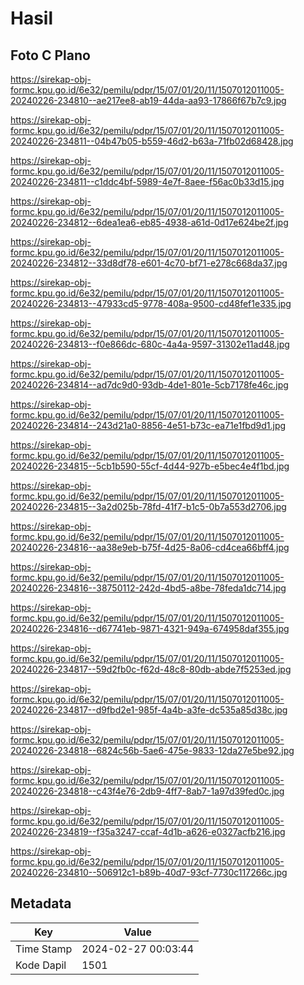 # Hasil

## Foto C Plano

https://sirekap-obj-formc.kpu.go.id/6e32/pemilu/pdpr/15/07/01/20/11/1507012011005-20240226-234810--ae217ee8-ab19-44da-aa93-17866f67b7c9.jpg

https://sirekap-obj-formc.kpu.go.id/6e32/pemilu/pdpr/15/07/01/20/11/1507012011005-20240226-234811--04b47b05-b559-46d2-b63a-71fb02d68428.jpg

https://sirekap-obj-formc.kpu.go.id/6e32/pemilu/pdpr/15/07/01/20/11/1507012011005-20240226-234811--c1ddc4bf-5989-4e7f-8aee-f56ac0b33d15.jpg

https://sirekap-obj-formc.kpu.go.id/6e32/pemilu/pdpr/15/07/01/20/11/1507012011005-20240226-234812--6dea1ea6-eb85-4938-a61d-0d17e624be2f.jpg

https://sirekap-obj-formc.kpu.go.id/6e32/pemilu/pdpr/15/07/01/20/11/1507012011005-20240226-234812--33d8df78-e601-4c70-bf71-e278c668da37.jpg

https://sirekap-obj-formc.kpu.go.id/6e32/pemilu/pdpr/15/07/01/20/11/1507012011005-20240226-234813--47933cd5-9778-408a-9500-cd48fef1e335.jpg

https://sirekap-obj-formc.kpu.go.id/6e32/pemilu/pdpr/15/07/01/20/11/1507012011005-20240226-234813--f0e866dc-680c-4a4a-9597-31302e11ad48.jpg

https://sirekap-obj-formc.kpu.go.id/6e32/pemilu/pdpr/15/07/01/20/11/1507012011005-20240226-234814--ad7dc9d0-93db-4de1-801e-5cb7178fe46c.jpg

https://sirekap-obj-formc.kpu.go.id/6e32/pemilu/pdpr/15/07/01/20/11/1507012011005-20240226-234814--243d21a0-8856-4e51-b73c-ea71e1fbd9d1.jpg

https://sirekap-obj-formc.kpu.go.id/6e32/pemilu/pdpr/15/07/01/20/11/1507012011005-20240226-234815--5cb1b590-55cf-4d44-927b-e5bec4e4f1bd.jpg

https://sirekap-obj-formc.kpu.go.id/6e32/pemilu/pdpr/15/07/01/20/11/1507012011005-20240226-234815--3a2d025b-78fd-41f7-b1c5-0b7a553d2706.jpg

https://sirekap-obj-formc.kpu.go.id/6e32/pemilu/pdpr/15/07/01/20/11/1507012011005-20240226-234816--aa38e9eb-b75f-4d25-8a06-cd4cea66bff4.jpg

https://sirekap-obj-formc.kpu.go.id/6e32/pemilu/pdpr/15/07/01/20/11/1507012011005-20240226-234816--38750112-242d-4bd5-a8be-78feda1dc714.jpg

https://sirekap-obj-formc.kpu.go.id/6e32/pemilu/pdpr/15/07/01/20/11/1507012011005-20240226-234816--d67741eb-9871-4321-949a-674958daf355.jpg

https://sirekap-obj-formc.kpu.go.id/6e32/pemilu/pdpr/15/07/01/20/11/1507012011005-20240226-234817--59d2fb0c-f62d-48c8-80db-abde7f5253ed.jpg

https://sirekap-obj-formc.kpu.go.id/6e32/pemilu/pdpr/15/07/01/20/11/1507012011005-20240226-234817--d9fbd2e1-985f-4a4b-a3fe-dc535a85d38c.jpg

https://sirekap-obj-formc.kpu.go.id/6e32/pemilu/pdpr/15/07/01/20/11/1507012011005-20240226-234818--6824c56b-5ae6-475e-9833-12da27e5be92.jpg

https://sirekap-obj-formc.kpu.go.id/6e32/pemilu/pdpr/15/07/01/20/11/1507012011005-20240226-234818--c43f4e76-2db9-4ff7-8ab7-1a97d39fed0c.jpg

https://sirekap-obj-formc.kpu.go.id/6e32/pemilu/pdpr/15/07/01/20/11/1507012011005-20240226-234819--f35a3247-ccaf-4d1b-a626-e0327acfb216.jpg

https://sirekap-obj-formc.kpu.go.id/6e32/pemilu/pdpr/15/07/01/20/11/1507012011005-20240226-234810--506912c1-b89b-40d7-93cf-7730c117266c.jpg


## Metadata

| Key        | Value               |
| ---------- | ------------------- |
| Time Stamp | 2024-02-27 00:03:44 |
| Kode Dapil | 1501                |



